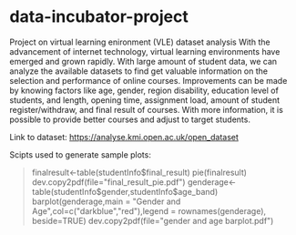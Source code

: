 # data-incubator-project
Project on virtual learning enironment (VLE) dataset analysis
With the advancement of internet technology, virtual learning environments have emerged and grown rapidly. With large amount of student data, we can analyze the available datasets to find get valuable information on the selection and performance of online courses. Improvements can be made by knowing factors like age, gender, region disability, education level of students, and length, opening time, assignment load, amount of student register/withdraw, and final result of courses. With more information, it is possible to provide better courses and adjust to target students.

Link to dataset:
  https://analyse.kmi.open.ac.uk/open_dataset

Scipts used to generate sample plots:
> finalresult<-table(studentInfo$final_result)
> pie(finalresult)
> dev.copy2pdf(file="final_result_pie.pdf")
> genderage<-table(studentInfo$gender,studentInfo$age_band)
> barplot(genderage,main = "Gender and Age",col=c("darkblue","red"),legend = rownames(genderage), beside=TRUE)
> dev.copy2pdf(file="gender and age barplot.pdf")
